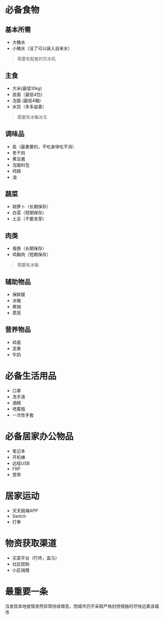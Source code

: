 # 必备食物
## 基本所需
- 大桶水
- 小桶水（没了可以装入自来水）
> 需要有配套的饮水机
## 主食
- 大米(最低10kg)
- 挂面（最低4包）
- 泡面 (最低4箱)
- 水饺（多多益善）
> 需要有冰箱冰冻
## 调味品
- 盐（最重要的，不吃身体吃不消）
- 老干妈
- 黄豆酱
- 泡面料包
- 鸡精
- 油
## 蔬菜
- 胡萝卜（长期保存）
- 白菜（短期保存）
- 土豆（不要发芽）
## 肉类
- 香肠（长期保存）
- 鸡胸肉（短期保存）
> 需要有冰箱
## 辅助物品
- 保鲜膜
- 冰箱
- 煮锅
- 蒸笼
## 营养物品
- 鸡蛋
- 坚果
- 牛奶
# 必备生活用品
- 口罩
- 洗手液
- 酒精
- 喷雾瓶
- 一次性手套
# 必备居家办公物品
- 笔记本
- 开机棒
- 远程USB
- FRP
- 宽带
# 居家运动
- 天天跳绳APP
- Switch
- 打拳
# 物资获取渠道
- 买菜平台（叮咚，盒马）
- 社区团购
- 小区捐赠
# 最重要一条
当发现本地疫情突然异常持续增高，而城市仍不采取严格封控措施时尽快远离该城市
